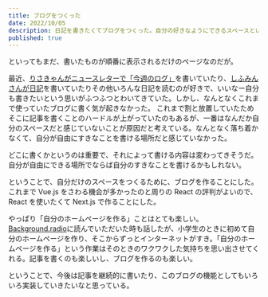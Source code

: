 ```yaml
---
title: ブログをつくった
date: 2022/10/05
description: 日記を書きたくてブログをつくった。自分の好きなようにできるスペースというのはとてもよいし、自然とコードを書きたくなってとても楽しい。
published: true
---
```


といってもまだ、書いたものが順番に表示されるだけのページなのだが。

最近、[りさきゃんがニュースレターで「今週のログ」](https://buttondown.email/risacan/archive/)を書いていたり、[しふみんさんが日記](https://shifumin.hatenadiary.com/)を書いていたりその他いろんな日記を読むのが好きで、いいなー自分も書きたいという思いがふつふつとわいてきていた。しかし、なんとなくこれまで使っていたブログに書く気が起きなかった。
これまで割と放置していたためそこに記事を書くことのハードルが上がっていたのもあるが、一番はなんだか自分のスペースだと感じていないことが原因だと考えている。なんとなく落ち着かなくて、自分が自由にすきなことを書ける場所だと感じていなかった。

どこに書くかというのは重要で、それによって書ける内容は変わってきそうだ。自分が自由にできる場所でならば自分のすきなことを書けるかもしれない。

ということで、自分だけのスペースをつくるために、ブログを作ることにした。これまで Vue.js をさわる機会が多かったのと周りの React の評判がよいので、React を使いたくて Next.js で作ることにした。

やっぱり「自分のホームページを作る」ことはとても楽しい。[Background.radio](https://background.radio/7position/Background-radio-beb90dd6ae434da18447cc90dd7fe758)に読んでいただいた時も話したが、小学生のときに初めて自分のホームページを作り、そこからずっとインターネットがすき。「自分のホームページを作る」という作業はそのときのワクワクした気持ちを思い出させてくれる。記事を書くのも楽しいし、ブログを作るのも楽しい。

ということで、今後は記事を継続的に書いたり、このブログの機能としてもいろいろ実装していきたいなと思っている。
